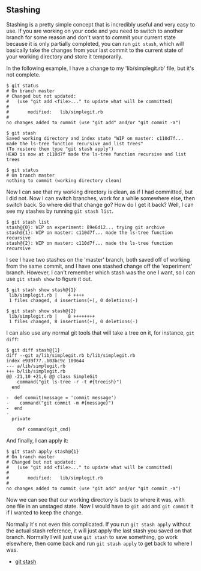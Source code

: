 <!--
SPDX-FileCopyrightText: 2008 Scott Chacon <schacon@gmail.com>
SPDX-FileCopyrightText: 2023 Richard Soderberg <rsoderberg@gmail.com>

SPDX-License-Identifier: CC-BY-SA-3.0
-->

## Stashing

Stashing is a pretty simple concept
that is incredibly useful and very easy to use.
If you are working on your code
and you need to switch to another branch for some reason
and don't want to commit your current state
because it is only partially completed,
you can run `git stash`,
which will basically take the changes from your last commit
to the current state of your working directory
and store it temporarily.

In the following example,
I have a change to my 'lib/simplegit.rb' file,
but it's not complete.

```shell
$ git status
# On branch master
# Changed but not updated:
#   (use "git add <file>..." to update what will be committed)
#
#       modified:   lib/simplegit.rb
#
no changes added to commit (use "git add" and/or "git commit -a")

$ git stash
Saved working directory and index state "WIP on master: c110d7f... made the ls-tree function recursive and list trees"
(To restore them type "git stash apply")
HEAD is now at c110d7f made the ls-tree function recursive and list trees

$ git status
# On branch master
nothing to commit (working directory clean)
```

Now I can see that my working directory is clean,
as if I had committed,
but I did not.
Now I can switch branches,
work for a while somewhere else,
then switch back.
So where did that change go? How do I get it back? Well,
I can see my stashes by running `git stash list`.

```shell
$ git stash list
stash@{0}: WIP on experiment: 89e6d12... trying git archive
stash@{1}: WIP on master: c110d7f... made the ls-tree function recursive
stash@{2}: WIP on master: c110d7f... made the ls-tree function recursive
```

I see I have two stashes on the 'master' branch,
both saved off of working from the same commit,
and I have one stashed change off the 'experiment' branch.
However,
I can't remember which stash was the one I want,
so I can use `git stash show` to figure it out.

```shell
$ git stash show stash@{1}
 lib/simplegit.rb |    4 ++++
 1 files changed, 4 insertions(+), 0 deletions(-)

$ git stash show stash@{2}
 lib/simplegit.rb |    8 ++++++++
 1 files changed, 8 insertions(+), 0 deletions(-)
```

I can also use any normal git tools that will take a tree on it,
for instance,
`git diff`:

```shell
$ git diff stash@{1}
diff --git a/lib/simplegit.rb b/lib/simplegit.rb
index e939f77..b03bc9c 100644
--- a/lib/simplegit.rb
+++ b/lib/simplegit.rb
@@ -21,10 +21,6 @@ class SimpleGit
    command("git ls-tree -r -t #{treeish}")
  end

-  def commit(message = 'commit message')
-    command("git commit -m #{message}")
-  end
-
  private

    def command(git_cmd)
```

And finally,
I can apply it:

```shell
$ git stash apply stash@{1}
# On branch master
# Changed but not updated:
#   (use "git add <file>..." to update what will be committed)
#
#       modified:   lib/simplegit.rb
#
no changes added to commit (use "git add" and/or "git commit -a")
```

Now we can see that our working directory is back to where it was,
with one file in an unstaged state.
Now I would have to `git add` and `git commit` it
if I wanted to keep the change.

Normally it's not even this complicated.
If you run `git stash apply` without the actual stash reference,
it will just apply the last stash you saved on that branch.
Normally I will just use `git stash` to save something,
go work elsewhere,
then come back and run `git stash apply` to get back to where I was.

- [git stash](https://www.kernel.org/pub/software/scm/git/docs/git-stash.html)

